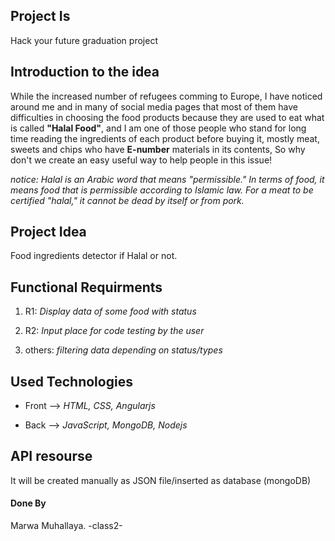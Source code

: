## Project Is
Hack your future graduation project

## Introduction to the idea
While the increased number of refugees comming to Europe, I have noticed around me and in many of social media pages that most of them have difficulties in choosing the food products because they are used to eat what is called **"Halal Food"**, and I am one of those people who stand for long time reading the ingredients of each product before buying it, mostly meat, sweets and chips who have **E-number** materials in its contents, So why don't we create an easy useful way to help people in this issue!

*notice: Halal is an Arabic word that means "permissible." In terms of food, it means food that is permissible according to Islamic law. For a meat to be certified "halal," it cannot be dead by itself  or from pork.* 

## Project Idea
Food ingredients detector if Halal or not.

## Functional Requirments
1. R1: *Display data of some food with status* 

2. R2: *Input place for code testing by the user*

3. others: *filtering data depending on status/types*

## Used Technologies
* Front --> *HTML, CSS, Angularjs*

* Back --> *JavaScript, MongoDB, Nodejs*

## API resourse
It will be created manually as JSON file/inserted as database (mongoDB)


#### Done By
Marwa Muhallaya.
-class2-
